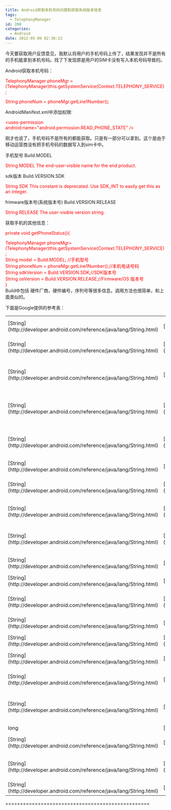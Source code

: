 ```yaml
---
title: Android获取本机号码问题和获取系统版本信息
tags:
  - TelephonyManager
id: 208
categories:
  - Android
date: 2012-05-09 02:30:13
---
```


今天要获取用户反馈意见，我默认将用户的手机号码上传了，结果发现并不是所有的手机能拿到本机号码。找了下发现原是用户的SIM卡没有写入本机号码导致的。

Android获取本机号码：

<span style="color: #ff0000;">TelephonyManager phoneMgr = (TelephonyManager)this.getSystemService(Context.TELEPHONY_SERVICE);</span>

<span style="color: #ff0000;">String phoneNum = phoneMgr.getLine1Number(); </span>

AndroidManifest.xml中添加权限:

<span style="color: #ff0000;">&lt;uses-permission android:name="android.permission.READ_PHONE_STATE" /&gt;</span>

刚才也说了，手机号码不是所有的都能获取。只是有一部分可以拿到。这个是由于移动运营商没有把手机号码的数据写入到sim卡中。

手机型号 Build.MODEL

<span style="color: #ff0000;">String MODEL The end-user-visible name for the end product.</span>

sdk版本 Build.VERSION.SDK

<span style="color: #ff0000;">String SDK This constant is deprecated. Use SDK_INT to easily get this as an integer.</span>

frimware版本号(系统版本号) Build.VERSION.RELEASE

<span style="color: #ff0000;">String RELEASE The user-visible version string.</span>

获取手机的其他信息：

<span style="color: #ff0000;">private void getPhoneStatus(){</span>
<div>
<div><span style="color: #ff0000;">TelephonyManager phoneMgr=(TelephonyManager)this.getSystemService(Context.TELEPHONY_SERVICE);      </span></div>
<div><span style="color: #ff0000;">String model = Build.MODEL; //手机型号 </span></div>
<div><span style="color: #ff0000;">String phoneNum = phoneMgr.getLine1Number();//本机电话号码 </span></div>
<div><span style="color: #ff0000;">String sdkVersion = Build.VERSION.SDK;//SDK版本号 </span></div>
<div><span style="color: #ff0000;">String osVersion = Build.VERSION.RELEASE;//Firmware/OS 版本号</span></div>
<div><span style="color: #ff0000;">}</span></div>
</div>
Build中包括 硬件厂商，硬件编号，序列号等很多信息。调用方法也很简单，和上面类似的。

下面是Google提供的参考表：
<table id="constants" border="0">
<tbody>
<tr>
<td>[String](http://developer.android.com/reference/java/lang/String.html)</td>
<td>[BOARD](http://developer.android.com/reference/android/os/Build.html#BOARD)</td>
<td>The name of the underlying board, like "goldfish".</td>
</tr>
<tr>
<td>[String](http://developer.android.com/reference/java/lang/String.html)</td>
<td>[BOOTLOADER](http://developer.android.com/reference/android/os/Build.html#BOOTLOADER)</td>
<td>The system bootloader version number.</td>
</tr>
<tr>
<td>[String](http://developer.android.com/reference/java/lang/String.html)</td>
<td>[BRAND](http://developer.android.com/reference/android/os/Build.html#BRAND)</td>
<td>The brand (e.g., carrier) the software is customized for, if any.</td>
</tr>
<tr>
<td>[String](http://developer.android.com/reference/java/lang/String.html)</td>
<td>[CPU_ABI](http://developer.android.com/reference/android/os/Build.html#CPU_ABI)</td>
<td>The name of the instruction set (CPU type + ABI convention) of native code.</td>
</tr>
<tr>
<td>[String](http://developer.android.com/reference/java/lang/String.html)</td>
<td>[CPU_ABI2](http://developer.android.com/reference/android/os/Build.html#CPU_ABI2)</td>
<td>The name of the second instruction set (CPU type + ABI convention) of native code.</td>
</tr>
<tr>
<td>[String](http://developer.android.com/reference/java/lang/String.html)</td>
<td>[DEVICE](http://developer.android.com/reference/android/os/Build.html#DEVICE)</td>
<td>The name of the industrial design.</td>
</tr>
<tr>
<td>[String](http://developer.android.com/reference/java/lang/String.html)</td>
<td>[DISPLAY](http://developer.android.com/reference/android/os/Build.html#DISPLAY)</td>
<td>A build ID string meant for displaying to the user</td>
</tr>
<tr>
<td>[String](http://developer.android.com/reference/java/lang/String.html)</td>
<td>[FINGERPRINT](http://developer.android.com/reference/android/os/Build.html#FINGERPRINT)</td>
<td>A string that uniquely identifies this build.</td>
</tr>
<tr>
<td>[String](http://developer.android.com/reference/java/lang/String.html)</td>
<td>[HARDWARE](http://developer.android.com/reference/android/os/Build.html#HARDWARE)</td>
<td>The name of the hardware (from the kernel command line or /proc).</td>
</tr>
<tr>
<td>[String](http://developer.android.com/reference/java/lang/String.html)</td>
<td>[HOST](http://developer.android.com/reference/android/os/Build.html#HOST)</td>
<td></td>
</tr>
<tr>
<td>[String](http://developer.android.com/reference/java/lang/String.html)</td>
<td>[ID](http://developer.android.com/reference/android/os/Build.html#ID)</td>
<td>Either a changelist number, or a label like "M4-rc20".</td>
</tr>
<tr>
<td>[String](http://developer.android.com/reference/java/lang/String.html)</td>
<td>[MANUFACTURER](http://developer.android.com/reference/android/os/Build.html#MANUFACTURER)</td>
<td>The manufacturer of the product/hardware.</td>
</tr>
<tr>
<td>[String](http://developer.android.com/reference/java/lang/String.html)</td>
<td>[MODEL](http://developer.android.com/reference/android/os/Build.html#MODEL)</td>
<td>The end-user-visible name for the end product.</td>
</tr>
<tr>
<td>[String](http://developer.android.com/reference/java/lang/String.html)</td>
<td>[PRODUCT](http://developer.android.com/reference/android/os/Build.html#PRODUCT)</td>
<td>The name of the overall product.</td>
</tr>
<tr>
<td>[String](http://developer.android.com/reference/java/lang/String.html)</td>
<td>[RADIO](http://developer.android.com/reference/android/os/Build.html#RADIO)</td>
<td>The radio firmware version number.</td>
</tr>
<tr>
<td>[String](http://developer.android.com/reference/java/lang/String.html)</td>
<td>[SERIAL](http://developer.android.com/reference/android/os/Build.html#SERIAL)</td>
<td>A hardware serial number, if available.</td>
</tr>
<tr>
<td>[String](http://developer.android.com/reference/java/lang/String.html)</td>
<td>[TAGS](http://developer.android.com/reference/android/os/Build.html#TAGS)</td>
<td>Comma-separated tags describing the build, like "unsigned,debug".</td>
</tr>
<tr>
<td>long</td>
<td>[TIME](http://developer.android.com/reference/android/os/Build.html#TIME)</td>
<td></td>
</tr>
<tr>
<td>[String](http://developer.android.com/reference/java/lang/String.html)</td>
<td>[TYPE](http://developer.android.com/reference/android/os/Build.html#TYPE)</td>
<td>The type of build, like "user" or "eng".</td>
</tr>
<tr>
<td>[String](http://developer.android.com/reference/java/lang/String.html)</td>
<td>[UNKNOWN](http://developer.android.com/reference/android/os/Build.html#UNKNOWN)</td>
<td>Value used for when a build property is unknown.</td>
</tr>
<tr>
<td>[String](http://developer.android.com/reference/java/lang/String.html)</td>
<td>[USER](http://developer.android.com/reference/android/os/Build.html#USER)</td>
</tr>
</tbody>
</table>
=================================================
